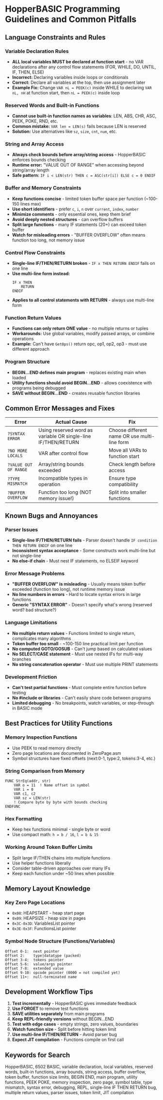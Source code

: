 # HopperBASIC Programming Guidelines and Common Pitfalls

## Language Constraints and Rules

### Variable Declaration Rules
- **ALL local variables MUST be declared at function start** - no VAR declarations after any control flow statements (FOR, WHILE, DO, UNTIL, IF, THEN, ELSE)
- **Incorrect:** Declaring variables inside loops or conditionals
- **Correct:** Declare all variables at the top, then use assignment later
- **Example Fix:** Change `VAR nL = PEEK(c)` inside WHILE to declaring `VAR nL, nH` at function start, then `nL = PEEK(c)` inside loop

### Reserved Words and Built-in Functions
- **Cannot use built-in function names as variables**: LEN, ABS, CHR, ASC, PEEK, POKE, RND, etc.
- **Common mistake:** `VAR len = LEN(s)` fails because LEN is reserved
- **Solution:** Use alternatives like `sz`, `size`, `cnt`, `num`, etc.

### String and Array Access
- **Always check bounds before array/string access** - HopperBASIC enforces bounds checking
- **Runtime error:** "VALUE OUT OF RANGE" when accessing beyond string/array length
- **Safe pattern:** `IF i < LEN(str) THEN c = ASC(str[i]) ELSE c = 0 ENDIF`

### Buffer and Memory Constraints
- **Keep functions concise** - limited token buffer space per function (~100-150 lines max)
- **Use short identifiers** - prefer `c`, `i`, `n` over `current`, `index`, `number`
- **Minimize comments** - only essential ones, keep them brief
- **Avoid deeply nested structures** - can overflow buffers
- **Split large functions** - many IF statements (20+) can exceed token buffer
- **Watch for misleading errors** - "BUFFER OVERFLOW" often means function too long, not memory issue

### Control Flow Constraints
- **Single-line IF/THEN/RETURN broken** - `IF x THEN RETURN ENDIF` fails on one line
- **Use multi-line form instead:**
  ```basic
  IF x THEN
      RETURN
  ENDIF
  ```
- **Applies to all control statements with RETURN** - always use multi-line form

### Function Return Values
- **Functions can only return ONE value** - no multiple returns or tuples
- **Workarounds:** Use global variables, modify passed arrays, or combine operations
- **Example:** Can't have `GetOps()` return opc, op1, op2, op3 - must use different approach

### Program Structure
- **BEGIN...END defines main program** - replaces existing main when loaded
- **Utility functions should avoid BEGIN...END** - allows coexistence with programs being debugged
- **SAVE without BEGIN...END** - creates reusable function libraries

## Common Error Messages and Fixes

| Error | Actual Cause | Fix |
|-------|-------------|-----|
| `?SYNTAX ERROR` | Using reserved word as variable OR single-line IF/THEN/RETURN | Choose different name OR use multi-line form |
| `?NO MORE LOCALS` | VAR after control flow | Move all VARs to function start |
| `?VALUE OUT OF RANGE` | Array/string bounds exceeded | Check length before access |
| `?TYPE MISMATCH` | Incompatible types in operation | Ensure type compatibility |
| `?BUFFER OVERFLOW` | Function too long (NOT memory issue!) | Split into smaller functions |

## Known Bugs and Annoyances

### Parser Issues
- **Single-line IF/THEN/RETURN fails** - Parser doesn't handle `IF condition THEN RETURN ENDIF` on one line
- **Inconsistent syntax acceptance** - Some constructs work multi-line but not single-line
- **No else-if chain** - Must nest IF statements, no ELSEIF keyword

### Error Message Problems
- **"BUFFER OVERFLOW" is misleading** - Usually means token buffer exceeded (function too long), not runtime memory issue
- **No line numbers in errors** - Hard to locate syntax errors in large functions
- **Generic "SYNTAX ERROR"** - Doesn't specify what's wrong (reserved word? bad structure?)

### Language Limitations
- **No multiple return values** - Functions limited to single return, complicates many algorithms
- **Token buffer too small** - ~100-150 line practical limit per function
- **No computed GOTO/GOSUB** - Can't jump based on calculated values
- **No SELECT/CASE statement** - Must use nested IFs for multi-way branches
- **No string concatenation operator** - Must use multiple PRINT statements

### Development Friction
- **Can't test partial functions** - Must complete entire function before testing
- **No #include or libraries** - Can't easily share code between programs
- **Limited debugging** - No breakpoints, watch variables, or step-through in BASIC mode

## Best Practices for Utility Functions

### Memory Inspection Functions
- Use PEEK to read memory directly
- Zero page locations are documented in ZeroPage.asm
- Symbol structures have fixed offsets (next:0-1, type:2, tokens:3-4, etc.)

### String Comparison from Memory
```basic
FUNC StrEq(addr, str)
    VAR o = 11  ! Name offset in symbol
    VAR i = 0
    VAR c1, c2
    VAR sz = LEN(str)
    ! Compare byte by byte with bounds checking
ENDFUNC
```

### Hex Formatting
- Keep hex functions minimal - single byte or word
- Use compact math: `h = b / 16`, `l = b & 15`

### Working Around Token Buffer Limits
- Split large IF/THEN chains into multiple functions
- Use helper functions liberally
- Consider table-driven approaches over many IFs
- Keep each function under ~50 lines when possible

## Memory Layout Knowledge

### Key Zero Page Locations
- `0x08`: HEAPSTART - heap start page
- `0x09`: HEAPSIZE - heap size in pages  
- `0x3C-0x3D`: VariablesList pointer
- `0x3E-0x3F`: FunctionsList pointer

### Symbol Node Structure (Functions/Variables)
```
Offset 0-1:  next pointer
Offset 2:    type|datatype (packed)
Offset 3-4:  tokens pointer
Offset 5-6:  value/args pointer
Offset 7-8:  extended value
Offset 9-10: opcode pointer (0000 = not compiled yet)
Offset 11+:  null-terminated name
```

## Development Workflow Tips

1. **Test incrementally** - HopperBASIC gives immediate feedback
2. **Use FORGET** to remove test functions
3. **SAVE utilities separately** from main programs
4. **Keep REPL-friendly versions** without BEGIN...END
5. **Test with edge cases** - empty strings, zero values, boundaries
6. **Watch function size** - Split before hitting token limit
7. **Use multi-line IF/THEN/RETURN** - Avoid parser bug
8. **Expect JIT compilation** - Functions compile on first call

## Keywords for Search
HopperBASIC, 6502 BASIC, variable declaration, local variables, reserved words, built-in functions, array bounds, string access, buffer overflow, token buffer, function size limits, BEGIN END, main program, utility functions, PEEK POKE, memory inspection, zero page, symbol table, type mismatch, syntax error, debugging, REPL, single-line IF THEN RETURN bug, multiple return values, parser issues, token limit, JIT compilation